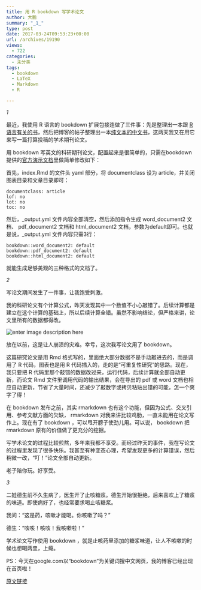 ```yaml
---
title: 用 R bookdown 写学术论文
author: 大鹏
summary: "_1_"
type: post
date: 2017-03-24T09:53:23+00:00
url: /archives/19190
views:
  - 722
categories:
  - 未分类
tags:
  - bookdown
  - LaTeX
  - Markdown
  - R

---
```

_1_

最近，我使用 R 语言的 bookdown 扩展包接连做了三件事：先是整理出一本跟 [R 语言有关的书][1]，然后把博客的帖子整理出一本[纯文本的中文书][2]，这两天我又在用它来写一篇打算投稿的学术期刊论文。

用 bookdown 写英文的科研期刊论文，配置起来是很简单的，只需在bookdown提供的[官方演示文档][3]里做简单修改如下：

首先，index.Rmd 的文件头 yaml 部分，将 documentclass 设为 article，并关闭图表目录和文章目录即可：

    documentclass: article
    lof: no
    lot: no
    toc: no
    

然后，_output.yml 文件内容全部清空，然后添加指令生成 word&#95;document2 文档、 pdf&#95;document2 文档和 html&#95;document2 文档，参数为default即可。也就是说，&#95;output.yml 文件内容只需3行：

    bookdown::word_document2: default 
    bookdown::pdf_document2: default
    bookdown::html_document2: default
    

就能生成足够美观的三种格式的文档了。

_2_

写论文期间发生了一件事，让我饱受刺激。

我的科研论文有个计算公式，昨天发现其中一个数值不小心敲错了。后续计算都是建立在这个计算的基础上，所以后续计算全错。虽然不影响结论，但严格来讲，论文里所有的数据都得改。

![enter image description here][4]

放在以前，这是让人崩溃的灾难。幸亏，这次我写论文用了 bookdown。

这篇研究论文是用 Rmd 格式写的，里面绝大部分数据不是手动敲进去的，而是调用了 R 代码，图表也是用 R 代码插入的，走的是“可重复性研究”的思路。现在，我只要把 R 代码里那个敲错的数据改过来，运行代码，后续计算就全部自动更新，而论文 Rmd 文件里调用代码的输出结果，会在导出的 pdf 或 word 文档也相应自动更新，节省了大量时间，还减少了敲数字或拷贝粘贴出错的可能，怎一个爽字了得！

在 bookdown 发布之前，其实 rmarkdown 也有这个功能，但因为公式、交叉引用、参考文献方面的欠缺， rmarkdown 对我来讲比较鸡肋，一直未能用在论文写作上。现在有了 bookdown ，可以甩开膀子使劲儿用。可以说， bookdown 把 rmarkdown 原有的价值做了更充分的挖掘。

写学术论文的过程比较煎熬，多年来我都不享受。而经过昨天的事件，我在写论文的过程里发现了很多快乐。我甚至有种变态心理，希望发现更多的计算错误，然后稍微一改，“叮！”论文全部自动更新。

老子陪你玩。好享受。

_3_

二娃德生前不久生病了，医生开了止咳糖浆。德生开始很拒绝，后来喜欢上了糖浆的味道。即使病好了，也经常要求喝止咳糖浆。

我问：“这是药，咳嗽才能喝。你咳嗽了吗？”

德生：“咳咳！咳咳！我咳嗽啦！”

学术论文写作使用 bookdown ，就是止咳药里添加的糖浆味道，让人不咳嗽的时候也想喝两盅，上瘾。

PS：今天在google.com以“bookdown”为关键词搜中文网页，我的博客已经出现在首页啦！

 [1]: http://pzhao.org/archives/19122
 [2]: http://pzhao.org/archives/19150
 [3]: https://github.com/rstudio/bookdown-demo
 [4]: https://blogs.helmholtz.de/hejus/wp-content/uploads/sites/15/2014/10/writinghardwork.jpg

[原文链接](http://dapengde.com/archives/19190)

